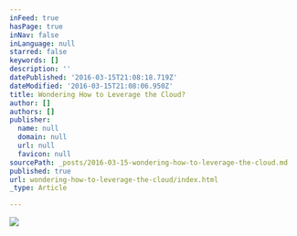 ```yaml
---
inFeed: true
hasPage: true
inNav: false
inLanguage: null
starred: false
keywords: []
description: ''
datePublished: '2016-03-15T21:08:18.719Z'
dateModified: '2016-03-15T21:08:06.950Z'
title: Wondering How to Leverage the Cloud?
author: []
authors: []
publisher:
  name: null
  domain: null
  url: null
  favicon: null
sourcePath: _posts/2016-03-15-wondering-how-to-leverage-the-cloud.md
published: true
url: wondering-how-to-leverage-the-cloud/index.html
_type: Article

---
```

![](https://the-grid-user-content.s3-us-west-2.amazonaws.com/cc91eba9-04e0-42a4-81b3-5b7452e81184.jpg)